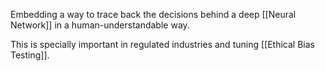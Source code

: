Embedding a way to trace back the decisions behind a deep [[Neural Network]] in a human-understandable way.

This is specially important in regulated industries and tuning [[Ethical Bias Testing]].